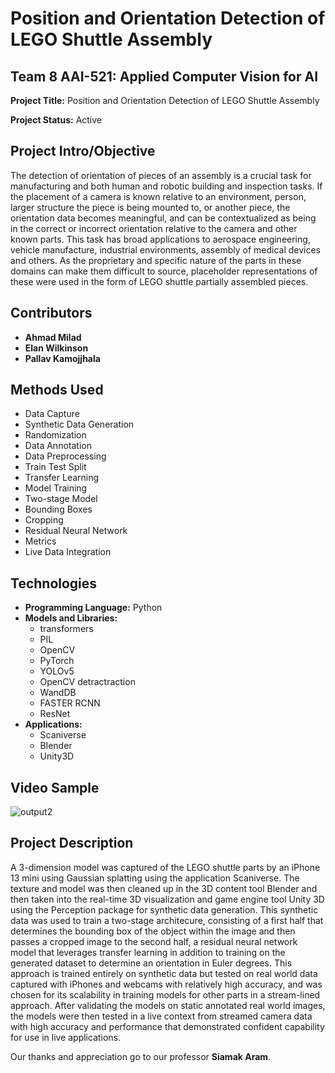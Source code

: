 # Position and Orientation Detection of LEGO Shuttle Assembly

## Team 8 AAI-521: Applied Computer Vision for AI

**Project Title:** Position and Orientation Detection of LEGO Shuttle Assembly

**Project Status:** Active

## Project Intro/Objective

The detection of orientation of pieces of an assembly is a crucial task for manufacturing and both human and robotic building and inspection tasks. If the placement of a camera is known relative to an environment, person, larger structure the piece is being mounted to, or another piece, the orientation data becomes meaningful, and can be contextualized as being in the correct or incorrect orientation relative to the camera and other known parts. This task has broad applications to aerospace engineering, vehicle manufacture, industrial environments, assembly of medical devices and others. As the proprietary and specific nature of the parts in these domains can make them difficult to source, placeholder representations of these were used in the form of LEGO shuttle partially assembled pieces.

## Contributors

- **Ahmad Milad**
- **Elan Wilkinson**
- **Pallav Kamojjhala**

## Methods Used

- Data Capture
- Synthetic Data Generation
- Randomization
- Data Annotation
- Data Preprocessing
- Train Test Split
- Transfer Learning
- Model Training
- Two-stage Model
- Bounding Boxes
- Cropping
- Residual Neural Network
- Metrics
- Live Data Integration

## Technologies

- **Programming Language:** Python
- **Models and Libraries:** 
  - transformers
  - PIL
  - OpenCV
  - PyTorch
  - YOLOv5
  - OpenCV detractraction
  - WandDB
  - FASTER RCNN
  - ResNet
- **Applications:**
  - Scaniverse
  - Blender
  - Unity3D

## Video Sample
  

![output2](https://github.com/user-attachments/assets/91a1fd85-9688-477a-8daa-a329a33a2c7e)







  
## Project Description

A 3-dimension model was captured of the LEGO shuttle parts by an iPhone 13 mini using Gaussian splatting using the application Scaniverse. The texture and model was then cleaned up in the 3D content tool Blender and then taken into the real-time 3D visualization and game engine tool Unity 3D using the Perception package for synthetic data generation. This synthetic data was used to train a two-stage architecure, consisting of a first half that determines the bounding box of the object within the image and then passes a cropped image to the second half, a residual neural network model that leverages transfer learning in addition to training on the generated dataset to determine an orientation in Euler degrees.  This approach is trained entirely on synthetic data but tested on real world data captured with iPhones and webcams with relatively high accuracy, and was chosen for its scalability in training models for other parts in a stream-lined approach. After validating the models on static annotated real world images, the models were then tested in a live context from streamed camera data with high accuracy and performance that demonstrated confident capability for use in live applications.

Our thanks and appreciation go to our professor **Siamak Aram**.
